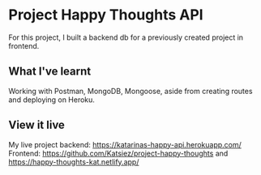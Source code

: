 # Project Happy Thoughts API

For this project, I built a backend db for a previously created project in frontend.

## What I've learnt

Working with Postman, MongoDB, Mongoose, aside from creating routes and deploying on Heroku.

## View it live

My live project backend: https://katarinas-happy-api.herokuapp.com/
Frontend: https://github.com/Katsiez/project-happy-thoughts and https://happy-thoughts-kat.netlify.app/
